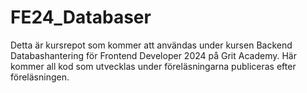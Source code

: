 # FE24_Databaser

Detta är kursrepot som kommer att användas under kursen Backend Databashantering för Frontend Developer 2024 på Grit Academy. Här kommer all kod som utvecklas under föreläsningarna publiceras efter föreläsningen.  

